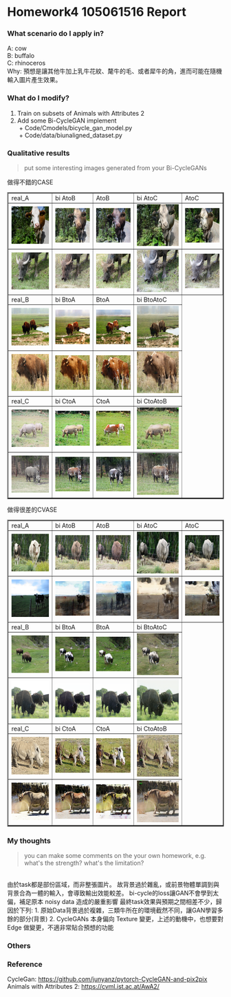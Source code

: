 # Homework4 105061516 Report

### What scenario do I apply in?
A: cow  
B: buffalo    
C: rhinoceros   
Why: 預想是讓其他牛加上乳牛花紋、氂牛的毛、或者犀牛的角，進而可能在隨機輸入圖片產生效果。

### What do I modify? 
1. Train on subsets of Animals with Attributes 2
2. Add some Bi-CycleGAN implement  
  + Code/Cmodels/bicycle_gan_model.py     
  + Code/data/biunaligned_dataset.py

### Qualitative results
> put some interesting images generated from your Bi-CycleGANs
<table border=2 align=center  width="100%">
  做得不錯的CASE
<tr>
  <td>
    real_A
  </td>
  <td>
    bi AtoB
  </td>
  <td>
    AtoB
  </td>
  <td>
    bi AtoC
  </td>
  <td>
    AtoC
  </td>
</tr>
<tr>
  <td>
    <img src="report_img/buffalo_10677_real_B.png" width="100%"/>
  </td>
  <td>
    <img src="report_img/buffalo_10677_fake_BA.png" width="100%"/>
  </td>
  <td>
    <img src="report_img/buffalo_10677_fake_A.png" width="100%"/>
  </td>
  <td>
    <img src="report_img/buffalo_10677_fake_BC.png" width="100%"/>
  </td>
  <td>
    <img src="report_img/cow_11113_fake_B.png" width="100%"/>
  </td>
</tr>
<tr>
  <td>
    <img src="report_img/buffalo_10215_real_B.png" width="100%"/>
  </td>
  <td>
    <img src="report_img/buffalo_10215_fake_BA.png" width="100%"/>
  </td>
  <td>
    <img src="report_img/buffalo_10215_fake_A.png" width="100%"/>
  </td>
  <td>
    <img src="report_img/buffalo_10215_fake_BC.png" width="100%"/>
  </td>
  <td>
    <img src="report_img/cow_10307_fake_B.png" width="100%"/>
  </td>
</tr>
<tr>
  <td>
    real_B
  </td>
  <td>
    bi BtoA
  </td>
  <td>
    BtoA
  </td>
  <td>
    bi BtoAtoC
  </td>
</tr>
<tr>
  <td>
    <img src="report_img/buffalo_10834_real_A.png" width="100%"/>
  </td>
  <td>
    <img src="report_img/buffalo_10834_fake_AB.png" width="100%"/>
  </td>
  <td>
    <img src="report_img/buffalo_10834_fake_B.png" width="100%"/>
  </td>
  <td>
    <img src="report_img/buffalo_10834_rec_ABC.png" width="100%"/>
  </td>
</tr>
<tr>
  <td>
    <img src="report_img/buffalo_10090_real_A.png" width="100%"/>
  </td>
  <td>
    <img src="report_img/buffalo_10090_fake_AB.png" width="100%"/>
  </td>
  <td>
    <img src="report_img/buffalo_10090_fake_B.png" width="100%"/>
  </td>
  <td>
    <img src="report_img/buffalo_10090_rec_ABC.png" width="100%"/>
  </td>
</tr>
<tr>
  <td>
    real_C
  </td>
  <td>
    bi CtoA
  </td>
  <td>
    CtoA
  </td>
  <td>
    bi CtoAtoB
  </td>
</tr>
<tr>
  <td>
    <img src="report_img/cow_10185_real_B.png" width="100%"/>
  </td>
  <td>
    <img src="report_img/buffalo_10162_fake_CB.png" width="100%"/>
  </td>
  <td>
    <img src="report_img/cow_10185_fake_A.png" width="100%"/>
  </td>
  <td>
    <img src="report_img/buffalo_10162_rec_CBA.png" width="100%"/>
  </td>
</tr>
<tr>
  <td>
    <img src="report_img/buffalo_10215_real_C.png" width="100%"/>
  </td>
  <td>
    <img src="report_img/buffalo_10215_fake_CB.png" width="100%"/>
  </td>
  <td>
    <img src="report_img/cow_10307_fake_A.png" width="100%"/>
  </td>
  <td>
    <img src="report_img/buffalo_10215_rec_CBA.png" width="100%"/>
  </td>
</tr>
</table>
<table border=2 align=center  width="100%">
  做得很差的CVASE
<tr>
  <td>
    real_A
  </td>
  <td>
    bi AtoB
  </td>
  <td>
    AtoB
  </td>
  <td>
    bi AtoC
  </td>
  <td>
    AtoC
  </td>
</tr>
<tr>
  <td>
    <img src="report_img/buffalo_10743_real_B.png" width="100%"/>
  </td>
  <td>
    <img src="report_img/buffalo_10743_fake_BA.png" width="100%"/>
  </td>
  <td>
    <img src="report_img/buffalo_10743_fake_A.png" width="100%"/>
  </td>
  <td>
    <img src="report_img/buffalo_10743_fake_BC.png" width="100%"/>
  </td>
  <td>
    <img src="report_img/cow_11149_fake_B.png" width="100%"/>
  </td>
</tr>
<tr>
  <td>
    <img src="report_img/buffalo_10196_real_B.png" width="100%"/>
  </td>
  <td>
    <img src="report_img/buffalo_10196_fake_BA.png" width="100%"/>
  </td>
  <td>
    <img src="report_img/buffalo_10196_fake_A.png" width="100%"/>
  </td>
  <td>
    <img src="report_img/buffalo_10196_fake_BC.png" width="100%"/>
  </td>
  <td>
    <img src="report_img/cow_10305_fake_B.png" width="100%"/>
  </td>
</tr>
<tr>
  <td>
    real_B
  </td>
  <td>
    bi BtoA
  </td>
  <td>
    BtoA
  </td>
  <td>
    bi BtoAtoC
  </td>
</tr>
<tr>
  <td>
    <img src="report_img/buffalo_10754_real_A.png" width="100%"/>
  </td>
  <td>
    <img src="report_img/buffalo_10754_fake_AB.png" width="100%"/>
  </td>
  <td>
    <img src="report_img/buffalo_10754_fake_B.png" width="100%"/>
  </td>
  <td>
    <img src="report_img/buffalo_10754_rec_ABC.png" width="100%"/>
  </td>
</tr>
<tr>
  <td>
    <img src="report_img/buffalo_10594_real_A.png" width="100%"/>
  </td>
  <td>
    <img src="report_img/buffalo_10594_fake_AB.png" width="100%"/>
  </td>
  <td>
    <img src="report_img/buffalo_10594_fake_B.png" width="100%"/>
  </td>
  <td>
    <img src="report_img/buffalo_10594_rec_ABC.png" width="100%"/>
  </td>
</tr>
<tr>
  <td>
    real_C
  </td>
  <td>
    bi CtoA
  </td>
  <td>
    CtoA
  </td>
  <td>
    bi CtoAtoB
  </td>
</tr>
<tr>
  <td>
    <img src="report_img/cow_10023_real_B.png" width="100%"/>
  </td>
  <td>
    <img src="report_img/buffalo_10021_fake_CB.png" width="100%"/>
  </td>
  <td>
    <img src="report_img/cow_10023_fake_A.png" width="100%"/>
  </td>
  <td>
    <img src="report_img/buffalo_10021_rec_CBA.png" width="100%"/>
  </td>
</tr>
<tr>
  <td>
    <img src="report_img/cow_10047_real_B.png" width="100%"/>
  </td>
  <td>
    <img src="report_img/buffalo_10046_fake_CB.png" width="100%"/>
  </td>
  <td>
    <img src="report_img/cow_10047_fake_A.png" width="100%"/>
  </td>
  <td>
    <img src="report_img/buffalo_10046_rec_CBA.png" width="100%"/>
  </td>
</tr>
</table>

### My thoughts 
> you can make some comments on the your own homework, e.g. what's the strength? what's the limitation?
<br>
由於task都是部份區域，而非整張圖片。
故背景過於雜亂，或前景物體單調到與背景合為一體的輸入，會導致輸出效能較差。
bi-cycle的loss讓GAN不會學到太偏，補足原本 noisy data 造成的嚴重影響
最終task效果與預期之間相差不少，歸因於下列:
1. 原始Data背景過於複雜，三類牛所在的環境截然不同，讓GAN學習多餘的部分(背景)
2. CycleGANs 本身偏向 Texture 變更，上述的動機中，也想要對 Edge 做變更，不適非常貼合預想的功能



### Others

### Reference
CycleGan: https://github.com/junyanz/pytorch-CycleGAN-and-pix2pix  
Animals with Attributes 2: https://cvml.ist.ac.at/AwA2/

